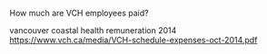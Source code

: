 How much are VCH employees paid?

vancouver coastal health remuneration 2014
https://www.vch.ca/media/VCH-schedule-expenses-oct-2014.pdf

